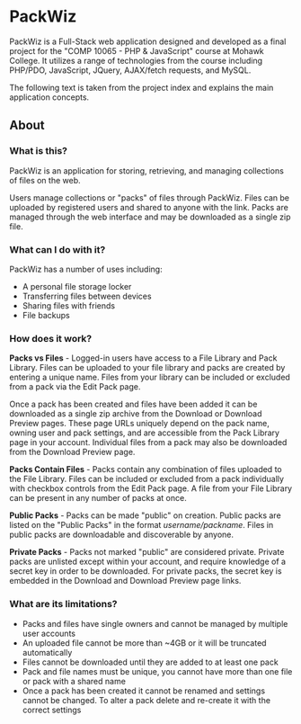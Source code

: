 # PackWiz

PackWiz is a Full-Stack web application designed and developed as a final
project for the "COMP 10065 - PHP & JavaScript" course at Mohawk College. It
utilizes a range of technologies from the course including PHP/PDO, JavaScript,
JQuery, AJAX/fetch requests, and MySQL.

The following text is taken from the project index and explains the main
application concepts.

## About

### What is this?

PackWiz is an application for storing, retrieving, and managing collections of files on the web.

Users manage collections or "packs" of files through PackWiz. Files can be
uploaded by registered users and shared to anyone with the link. Packs are
managed through the web interface and may be downloaded as a single zip
file.

### What can I do with it?

PackWiz has a number of uses including:

- A personal file storage locker
- Transferring files between devices
- Sharing files with friends
- File backups

### How does it work?

**Packs vs Files** - Logged-in users have access to a File Library and Pack
Library. Files can be uploaded to your file library and packs are created by
entering a unique name. Files from your library can be included or excluded
from a pack via the Edit Pack page.

Once a pack has been created and files have been added it can be downloaded as
a single zip archive from the Download or Download Preview pages. These page
URLs uniquely depend on the pack name, owning user and pack settings, and are
accessible from the Pack Library page in your account. Individual files from a
pack may also be downloaded from the Download Preview page.

**Packs Contain Files** - Packs contain any combination of files uploaded to
the File Library. Files can be included or excluded from a pack individually
with checkbox controls from the Edit Pack page. A file from your File Library
can be present in any number of packs at once.

**Public Packs** - Packs can be made "public" on creation.  Public packs are
listed on the "Public Packs" in the format *username/packname*. Files in public
packs are downloadable and discoverable by anyone.

**Private Packs** - Packs not marked "public" are considered private. Private
packs are unlisted except within your account, and require knowledge of a
secret key in order to be downloaded. For private packs, the secret key is
embedded in the Download and Download Preview page links.

### What are its limitations?
- Packs and files have single owners and cannot be managed by multiple user accounts
- An uploaded file cannot be more than ~4GB or it will be truncated automatically
- Files cannot be downloaded until they are added to at least one pack
- Pack and file names must be unique, you cannot have more than one file or pack with a shared name
- Once a pack has been created it cannot be renamed and settings cannot be changed. To alter a pack delete and re-create it with the correct settings
